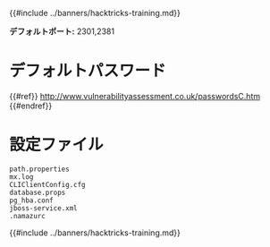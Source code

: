 {{#include ../banners/hacktricks-training.md}}

**デフォルトポート:** 2301,2381

# **デフォルトパスワード**

{{#ref}}
http://www.vulnerabilityassessment.co.uk/passwordsC.htm
{{#endref}}

# 設定ファイル
```text
path.properties
mx.log
CLIClientConfig.cfg
database.props
pg_hba.conf
jboss-service.xml
.namazurc
```
{{#include ../banners/hacktricks-training.md}}
